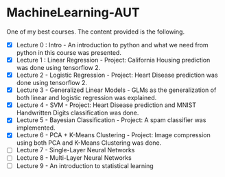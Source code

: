 # MachineLearning-AUT

One of my best courses. The content provided is the following.

- [x] Lecture 0 : Intro - An introduction to python and what we need from python in this course was presented.
- [x] Lecture 1 : Linear Regression - Project: California Housing prediction was done using tensorflow 2.
- [x] Lecture 2 - Logistic Regression - Project: Heart Disease prediction was done using tensorflow 2.
- [x] Lecture 3 - Generalized Linear Models - GLMs as the generalization of both linear and logistic regression was explained.
- [x] Lecture 4 - SVM - Project: Heart Disease prediction and MNIST Handwritten Digits classification was done.
- [x] Lecture 5 - Bayesian Classification - Project: A spam classifier was implemented.
- [x] Lecture 6 - PCA + K-Means Clustering - Project: Image compression using both PCA and K-Means Clustering was done.
- [ ] Lecture 7 - Single-Layer Neural Networks
- [ ] Lecture 8 - Multi-Layer Neural Networks
- [ ] Lecture 9 - An introduction to statistical learning

